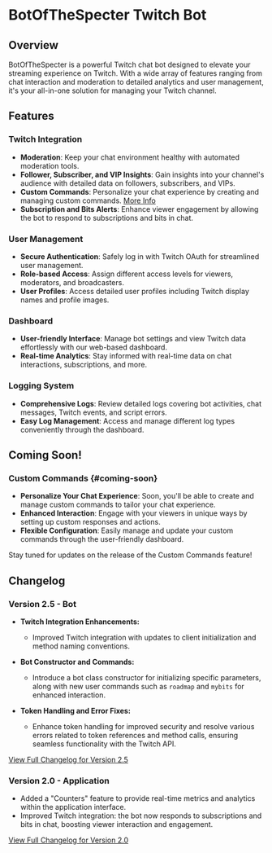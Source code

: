 # BotOfTheSpecter Twitch Bot

## Overview
BotOfTheSpecter is a powerful Twitch chat bot designed to elevate your streaming experience on Twitch. With a wide array of features ranging from chat interaction and moderation to detailed analytics and user management, it's your all-in-one solution for managing your Twitch channel.

## Features

### Twitch Integration
- **Moderation**: Keep your chat environment healthy with automated moderation tools.
- **Follower, Subscriber, and VIP Insights**: Gain insights into your channel's audience with detailed data on followers, subscribers, and VIPs.
- **Custom Commands**: Personalize your chat experience by creating and managing custom commands. [More Info](#coming-soon)
- **Subscription and Bits Alerts**: Enhance viewer engagement by allowing the bot to respond to subscriptions and bits in chat.

### User Management
- **Secure Authentication**: Safely log in with Twitch OAuth for streamlined user management.
- **Role-based Access**: Assign different access levels for viewers, moderators, and broadcasters.
- **User Profiles**: Access detailed user profiles including Twitch display names and profile images.

### Dashboard
- **User-friendly Interface**: Manage bot settings and view Twitch data effortlessly with our web-based dashboard.
- **Real-time Analytics**: Stay informed with real-time data on chat interactions, subscriptions, and more.

### Logging System
- **Comprehensive Logs**: Review detailed logs covering bot activities, chat messages, Twitch events, and script errors.
- **Easy Log Management**: Access and manage different log types conveniently through the dashboard.

## Coming Soon!

### Custom Commands {#coming-soon}
- **Personalize Your Chat Experience**: Soon, you'll be able to create and manage custom commands to tailor your chat experience.
- **Enhanced Interaction**: Engage with your viewers in unique ways by setting up custom responses and actions.
- **Flexible Configuration**: Easily manage and update your custom commands through the user-friendly dashboard.

Stay tuned for updates on the release of the Custom Commands feature!

## Changelog

### Version 2.5 - Bot
- **Twitch Integration Enhancements:**
  - Improved Twitch integration with updates to client initialization and method naming conventions.
   
- **Bot Constructor and Commands:**
  - Introduce a bot class constructor for initializing specific parameters, along with new user commands such as `roadmap` and `mybits` for enhanced interaction.
   
- **Token Handling and Error Fixes:**
  - Enhance token handling for improved security and resolve various errors related to token references and method calls, ensuring seamless functionality with the Twitch API.

[View Full Changelog for Version 2.5](/bot/changelog/2.5.md)

### Version 2.0 - Application
- Added a "Counters" feature to provide real-time metrics and analytics within the application interface.
- Improved Twitch integration: the bot now responds to subscriptions and bits in chat, boosting viewer interaction and engagement.

[View Full Changelog for Version 2.0](/api/app/changelog.2.0.md)
